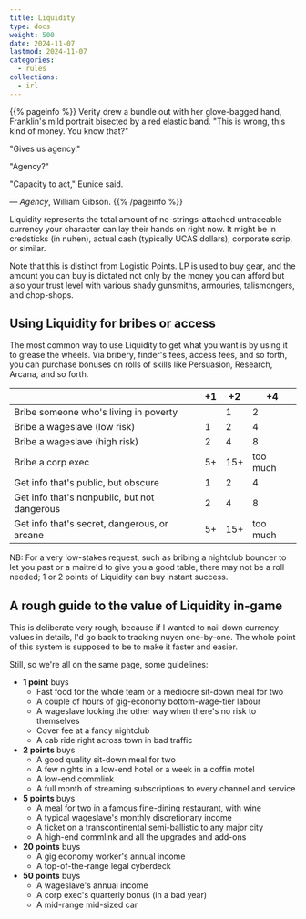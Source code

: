 ```yaml
---
title: Liquidity
type: docs
weight: 500
date: 2024-11-07
lastmod: 2024-11-07 
categories:
  - rules
collections:
  - irl  
---
```

{{% pageinfo %}}
Verity drew a bundle out with her glove-bagged hand, Franklin's mild portrait bisected by a red elastic band. "This is wrong, this kind of money. You know that?"

"Gives us agency."

"Agency?"

"Capacity to act," Eunice said.

— _Agency_, William Gibson.
{{% /pageinfo %}}

Liquidity represents the total amount of no-strings-attached untraceable currency your character can lay their hands on right now. It might be in credsticks (in nuhen), actual cash (typically UCAS dollars), corporate scrip, or similar. 

Note that this is distinct from Logistic Points. LP is used to buy gear, and the amount you can buy is dictated not only by the money you can afford but also your trust level with various shady gunsmiths, armouries, talismongers, and chop-shops. 

## Using Liquidity for bribes or access

The most common way to use Liquidity to get what you want is by using it to grease the wheels. Via bribery, finder's fees, access fees, and so forth, you can purchase bonuses on rolls of skills like Persuasion, Research, Arcana, and so forth.

|                                              | +1  | +2  | +4       |
| -------------------------------------------- | --- | --- | -------- |
| Bribe someone who's living in poverty        |     | 1   | 2        |
| Bribe a wageslave (low risk)                 | 1   | 2   | 4        |
| Bribe a wageslave (high risk)                | 2   | 4   | 8        |
| Bribe a corp exec                            | 5+  | 15+ | too much |
| Get info that's public, but obscure          | 1   | 2   | 4        |
| Get info that's nonpublic, but not dangerous | 2   | 4   | 8        |
| Get info that's secret, dangerous, or arcane | 5+  | 15+ | too much |

NB: For a very low-stakes request, such as bribing a nightclub bouncer to let you past or a maitre'd to give you a good table, there may not be a roll needed; 1 or 2 points of Liquidity can buy instant success.

<!-- NB: it is deliberate that these are not linear multipliers. There's a law of dimishing returns; the more you spend, the more you need to spend to go up another level. This is also why there's no '+3' tier. -->

## A rough guide to the value of Liquidity in-game

This is deliberate very rough, because if I wanted to nail down currency values in details, I'd go back to tracking nuyen one-by-one. The whole point of this system is supposed to be to make it faster and easier. 

Still, so we're all on the same page, some guidelines:

- **1 point** buys <!-- ~$50 -->
	- Fast food for the whole team or a mediocre sit-down meal for two
	- A couple of hours of gig-economy bottom-wage-tier labour
	- A wageslave looking the other way when there's no risk to themselves
	- Cover fee at a fancy nightclub
	- A cab ride right across town in bad traffic
- **2 points** buys <!-- ~$200 -->
	- A good quality sit-down meal for two
	- A few nights in a low-end hotel or a week in a coffin motel
	- A low-end commlink
	- A full month of streaming subscriptions to every channel and service
- **5 points** buys <!-- $1000 -->	
	- A meal for two in a famous fine-dining restaurant, with wine
	- A typical wageslave's monthly discretionary income
	- A ticket on a transcontinental semi-ballistic to any major city
	- A high-end commlink and all the upgrades and add-ons
- **20 points** buys  <!-- 10k -->
	- A gig economy worker's annual income
	- A top-of-the-range legal cyberdeck
- **50 points** buys
	- A wageslave's annual income
	- A corp exec's quarterly bonus (in a bad year)
	- A mid-range mid-sized car




